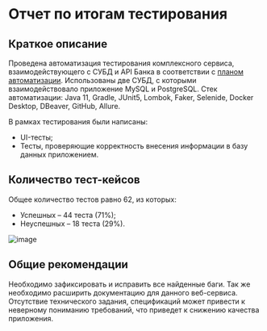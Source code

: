# Отчет по итогам тестирования
## Краткое описание
Проведена автоматизация тестирования комплексного сервиса, взаимодействующего с СУБД и API Банка в соответствии с [планом автоматизации](https://github.com/IrinaRakova/QA_diploma/blob/main/docs/Plan.md).
Использованы две СУБД, с которыми взаимодействовало приложение MySQL и PostgreSQL. Стек автоматизации: Java 11, Gradle, JUnit5, Lombok, Faker, Selenide, Docker Desktop, DBeaver, GitHub, Allure.

В рамках тестирования были написаны:
* UI-тесты;
* Тесты, проверяющие корректность внесения информации в базу данных приложением.


## Количество тест-кейсов
Общее количество тестов равно 62, из которых:
*	Успешных – 44 теста (71%);
*	Неуспешных – 18 теста (29%).
 
![image](https://github.com/IrinaRakova/QA_diploma/assets/144940283/33fd8ede-0be6-4108-95a5-3c2d211daafa)

## Общие рекомендации
Необходимо зафиксировать и исправить все найденные баги. Так же необходимо расширить документацию для данного веб-сервиса. Отсутствие технического задания, спецификаций может привести к неверному пониманию требований, что приведет к снижению качества приложения.
